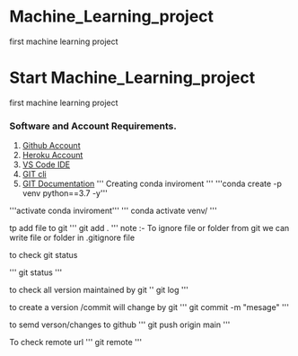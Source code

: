 # Machine_Learning_project
first machine learning project
# Start  Machine_Learning_project
first machine learning project
### Software and Account Requirements.
1. [Github Account](https://github.com)
2. [Heroku Account](https://dashboard.heroku.com/login)
3. [VS Code IDE](https://code.visualstudio.com/download)
4. [GIT cli](https://git-scm.com/downloads)
5. [GIT Documentation](https://git-scm.com/docs/gittutorial)
''' Creating conda inviroment '''
'''conda create -p venv python==3.7 -y'''

'''activate conda inviroment'''
''' conda activate venv/ '''

tp add file to git
''' git add . '''
note :- To ignore file or folder from git we can write file or folder in .gitignore file

to check git status

''' git status '''

to check all version maintained by git 
'' git log '''

to create a version /commit will change by git
''' git commit -m "mesage" '''

to semd verson/changes to github 
''' git push origin main '''

To check remote url
''' git remote '''




